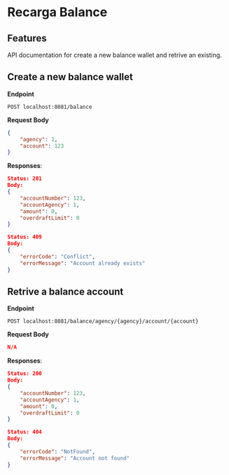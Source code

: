 # Recarga Balance


## Features

API documentation for create a new balance wallet and retrive an existing.

## **Create a new balance wallet**

**Endpoint**
```console 
POST localhost:8081/balance
```

**Request Body**
```json 
{
    "agency": 1,
    "account": 123
}
```

**Responses**:
```json
Status: 201
Body: 
{
    "accountNumber": 123,
    "accountAgency": 1,
    "amount": 0,
    "overdraftLimit": 0
}
```
```json
Status: 409
Body: 
{
    "errorCode": "Conflict",
    "errorMessage": "Account already exists"
}
```

## **Retrive a balance account**

**Endpoint**
```console 
POST localhost:8081/balance/agency/{agency}/account/{account}
```

**Request Body**
```json 
N/A
```

**Responses**:
```json
Status: 200
Body: 
{
    "accountNumber": 123,
    "accountAgency": 1,
    "amount": 0,
    "overdraftLimit": 0
}
```
```json
Status: 404
Body: 
{
    "errorCode": "NotFound",
    "errorMessage": "Account not found"
}
```